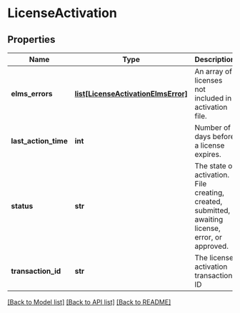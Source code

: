 # LicenseActivation

## Properties
Name | Type | Description | Notes
------------ | ------------- | ------------- | -------------
**elms_errors** | [**list[LicenseActivationElmsError]**](LicenseActivationElmsError.md) | An array of licenses not included in activation file. | [optional] 
**last_action_time** | **int** | Number of days before a license expires. | [optional] 
**status** | **str** | The state of activation. File creating, created, submitted, awaiting license, error, or approved. | 
**transaction_id** | **str** | The license activation transaction ID | [optional] 

[[Back to Model list]](../README.md#documentation-for-models) [[Back to API list]](../README.md#documentation-for-api-endpoints) [[Back to README]](../README.md)


